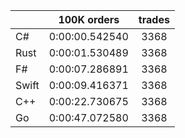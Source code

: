||100K orders|trades|
-|:-:|:-:|
|C#|0:00:00.542540|3368|
|Rust|0:00:01.530489|3368|
|F#|0:00:07.286891|3368|
|Swift|0:00:09.416371|3368|
|C++|0:00:22.730675|3368|
|Go|0:00:47.072580|3368|


